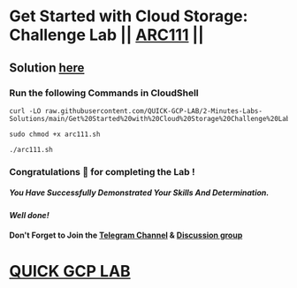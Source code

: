 # Get Started with Cloud Storage: Challenge Lab || [ARC111](https://www.cloudskillsboost.google/focuses/62706?parent=catalog) ||

## Solution [here](https://youtu.be/5XhxAXn-qlc)

### Run the following Commands in CloudShell

```
curl -LO raw.githubusercontent.com/QUICK-GCP-LAB/2-Minutes-Labs-Solutions/main/Get%20Started%20with%20Cloud%20Storage%20Challenge%20Lab/arc111.sh

sudo chmod +x arc111.sh

./arc111.sh
```

### Congratulations 🎉 for completing the Lab !

##### *You Have Successfully Demonstrated Your Skills And Determination.*

#### *Well done!*

#### Don't Forget to Join the [Telegram Channel](https://t.me/quickgcplab) & [Discussion group](https://t.me/quickgcplabchats)

# [QUICK GCP LAB](https://www.youtube.com/@quickgcplab)
